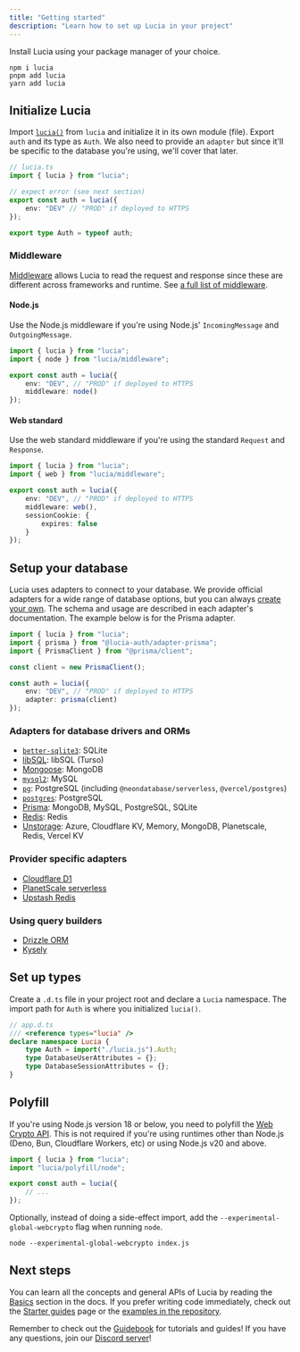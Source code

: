 ```yaml
---
title: "Getting started"
description: "Learn how to set up Lucia in your project"
---
```


Install Lucia using your package manager of your choice.

```
npm i lucia
pnpm add lucia
yarn add lucia
```

## Initialize Lucia

Import [`lucia()`](/reference/lucia/modules/main#lucia) from `lucia` and initialize it in its own module (file). Export `auth` and its type as `Auth`. We also need to provide an `adapter` but since it'll be specific to the database you're using, we'll cover that later.

```ts
// lucia.ts
import { lucia } from "lucia";

// expect error (see next section)
export const auth = lucia({
	env: "DEV" // "PROD" if deployed to HTTPS
});

export type Auth = typeof auth;
```

### Middleware

[Middleware](/basics/handle-requests) allows Lucia to read the request and response since these are different across frameworks and runtime. See [a full list of middleware](/basics/handle-requests#list-of-middleware).

#### Node.js

Use the Node.js middleware if you're using Node.js' `IncomingMessage` and `OutgoingMessage`.

```ts
import { lucia } from "lucia";
import { node } from "lucia/middleware";

export const auth = lucia({
	env: "DEV", // "PROD" if deployed to HTTPS
	middleware: node()
});
```

#### Web standard

Use the web standard middleware if you're using the standard `Request` and `Response`.

```ts
import { lucia } from "lucia";
import { web } from "lucia/middleware";

export const auth = lucia({
	env: "DEV", // "PROD" if deployed to HTTPS
	middleware: web(),
	sessionCookie: {
		expires: false
	}
});
```

## Setup your database

Lucia uses adapters to connect to your database. We provide official adapters for a wide range of database options, but you can always [create your own](/reference/database-adapter). The schema and usage are described in each adapter's documentation. The example below is for the Prisma adapter.

```ts
import { lucia } from "lucia";
import { prisma } from "@lucia-auth/adapter-prisma";
import { PrismaClient } from "@prisma/client";

const client = new PrismaClient();

const auth = lucia({
	env: "DEV", // "PROD" if deployed to HTTPS
	adapter: prisma(client)
});
```

### Adapters for database drivers and ORMs

- [`better-sqlite3`](/database-adapters/better-sqlite3): SQLite
- [libSQL](/database-adapters/libsql): libSQL (Turso)
- [Mongoose](/database-adapters/mongoose): MongoDB
- [`mysql2`](/database-adapters/mysql2): MySQL
- [`pg`](/database-adapters/pg): PostgreSQL (including `@neondatabase/serverless`, `@vercel/postgres`)
- [`postgres`](/database-adapters/postgres): PostgreSQL
- [Prisma](/database-adapters/prisma): MongoDB, MySQL, PostgreSQL, SQLite
- [Redis](/database-adapters/redis): Redis
- [Unstorage](/database-adapters/unstorage): Azure, Cloudflare KV, Memory, MongoDB, Planetscale, Redis, Vercel KV

### Provider specific adapters

- [Cloudflare D1](/database-adapters/cloudflare-d1)
- [PlanetScale serverless](/database-adapters/planetscale-serverless)
- [Upstash Redis](/database-adapters/upstash-redis)

### Using query builders

- [Drizzle ORM](/guidebook/drizzle-orm)
- [Kysely](/guidebook/kysely)

## Set up types

Create a `.d.ts` file in your project root and declare a `Lucia` namespace. The import path for `Auth` is where you initialized `lucia()`.

```ts
// app.d.ts
/// <reference types="lucia" />
declare namespace Lucia {
	type Auth = import("./lucia.js").Auth;
	type DatabaseUserAttributes = {};
	type DatabaseSessionAttributes = {};
}
```

## Polyfill

If you're using Node.js version 18 or below, you need to polyfill the [Web Crypto API](https://developer.mozilla.org/en-US/docs/Web/API/Web_Crypto_API). This is not required if you're using runtimes other than Node.js (Deno, Bun, Cloudflare Workers, etc) or using Node.js v20 and above.

```ts
import { lucia } from "lucia";
import "lucia/polyfill/node";

export const auth = lucia({
	// ...
});
```

Optionally, instead of doing a side-effect import, add the `--experimental-global-webcrypto` flag when running `node`.

```
node --experimental-global-webcrypto index.js
```

## Next steps

You can learn all the concepts and general APIs of Lucia by reading the [Basics](/basics/database) section in the docs. If you prefer writing code immediately, check out the [Starter guides](/starter-guides) page or the [examples in the repository](https://github.com/pilcrowOnPaper/lucia/tree/main/examples).

Remember to check out the [Guidebook](/guidebook) for tutorials and guides! If you have any questions, join our [Discord server](/discord)!
